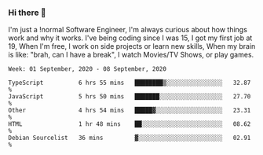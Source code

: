 ### Hi there 👋

I'm just a !normal Software Engineer, I'm always curious about how things work and why it works. I've being coding since I was 15, I got my first job at 19, When I'm free, I work on side projects or learn new skills, When my brain is like: "brah, can I have a break", I watch Movies/TV Shows, or play games.

<!--START_SECTION:waka-->
```text
Week: 01 September, 2020 - 08 September, 2020

TypeScript          6 hrs 55 mins   ████████▒░░░░░░░░░░░░░░░░   32.87 % 
JavaScript          5 hrs 50 mins   ███████░░░░░░░░░░░░░░░░░░   27.70 % 
Other               4 hrs 54 mins   █████▓░░░░░░░░░░░░░░░░░░░   23.31 % 
HTML                1 hr 48 mins    ██░░░░░░░░░░░░░░░░░░░░░░░   08.62 % 
Debian Sourcelist   36 mins         ▓░░░░░░░░░░░░░░░░░░░░░░░░   02.91 % 
```
<!--END_SECTION:waka-->

<!--
**Oudmane/Oudmane** is a ✨ _special_ ✨ repository because its `README.md` (this file) appears on your GitHub profile.

Here are some ideas to get you started:

- 🔭 I’m currently working on ...
- 🌱 I’m currently learning ...
- 👯 I’m looking to collaborate on ...
- 🤔 I’m looking for help with ...
- 💬 Ask me about ...
- 📫 How to reach me: ...
- 😄 Pronouns: ...
- ⚡ Fun fact: ...
-->
